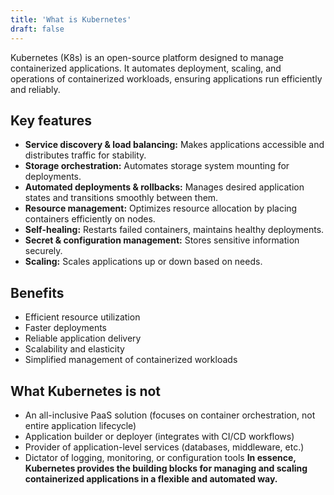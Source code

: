 ```yaml
---
title: 'What is Kubernetes'
draft: false
---
```


Kubernetes (K8s) is an open-source platform designed to manage containerized applications. It automates deployment, scaling, and operations of containerized workloads, ensuring applications run efficiently and reliably.
## Key features
- **Service discovery & load balancing:** Makes applications accessible and distributes traffic for stability.
- **Storage orchestration:** Automates storage system mounting for deployments.
- **Automated deployments & rollbacks:** Manages desired application states and transitions smoothly between them.
- **Resource management:** Optimizes resource allocation by placing containers efficiently on nodes.
- **Self-healing:** Restarts failed containers, maintains healthy deployments.
- **Secret & configuration management:** Stores sensitive information securely.
- **Scaling:** Scales applications up or down based on needs.
## Benefits
- Efficient resource utilization
- Faster deployments
- Reliable application delivery
- Scalability and elasticity
- Simplified management of containerized workloads
## What Kubernetes is not
- An all-inclusive PaaS solution (focuses on container orchestration, not entire application lifecycle)
- Application builder or deployer (integrates with CI/CD workflows)
- Provider of application-level services (databases, middleware, etc.)
- Dictator of logging, monitoring, or configuration tools
**In essence, Kubernetes provides the building blocks for managing and scaling containerized applications in a flexible and automated way.**